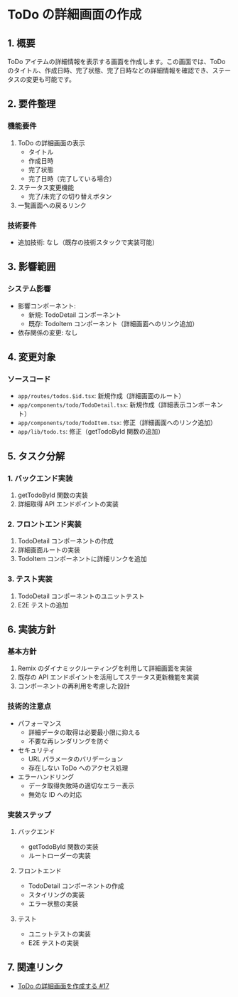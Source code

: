 # ToDo の詳細画面の作成

## 1. 概要

ToDo アイテムの詳細情報を表示する画面を作成します。この画面では、ToDo のタイトル、作成日時、完了状態、完了日時などの詳細情報を確認でき、ステータスの変更も可能です。

## 2. 要件整理

### 機能要件

1. ToDo の詳細画面の表示
   - タイトル
   - 作成日時
   - 完了状態
   - 完了日時（完了している場合）
2. ステータス変更機能
   - 完了/未完了の切り替えボタン
3. 一覧画面への戻るリンク

### 技術要件

- 追加技術: なし（既存の技術スタックで実装可能）

## 3. 影響範囲

### システム影響

- 影響コンポーネント:
  - 新規: TodoDetail コンポーネント
  - 既存: TodoItem コンポーネント（詳細画面へのリンク追加）
- 依存関係の変更: なし

## 4. 変更対象

### ソースコード

- `app/routes/todos.$id.tsx`: 新規作成（詳細画面のルート）
- `app/components/todo/TodoDetail.tsx`: 新規作成（詳細表示コンポーネント）
- `app/components/todo/TodoItem.tsx`: 修正（詳細画面へのリンク追加）
- `app/lib/todo.ts`: 修正（getTodoById 関数の追加）

## 5. タスク分解

### 1. バックエンド実装

1. getTodoById 関数の実装
2. 詳細取得 API エンドポイントの実装

### 2. フロントエンド実装

1. TodoDetail コンポーネントの作成
2. 詳細画面ルートの実装
3. TodoItem コンポーネントに詳細リンクを追加

### 3. テスト実装

1. TodoDetail コンポーネントのユニットテスト
2. E2E テストの追加

## 6. 実装方針

### 基本方針

1. Remix のダイナミックルーティングを利用して詳細画面を実装
2. 既存の API エンドポイントを活用してステータス更新機能を実装
3. コンポーネントの再利用を考慮した設計

### 技術的注意点

- パフォーマンス
  - 詳細データの取得は必要最小限に抑える
  - 不要な再レンダリングを防ぐ
- セキュリティ
  - URL パラメータのバリデーション
  - 存在しない ToDo へのアクセス処理
- エラーハンドリング
  - データ取得失敗時の適切なエラー表示
  - 無効な ID への対応

### 実装ステップ

1. バックエンド

   - getTodoById 関数の実装
   - ルートローダーの実装

2. フロントエンド

   - TodoDetail コンポーネントの作成
   - スタイリングの実装
   - エラー状態の実装

3. テスト
   - ユニットテストの実装
   - E2E テストの実装

## 7. 関連リンク

- [ToDo の詳細画面を作成する #17](https://github.com/kajiken/cline-playground/pull/17)
